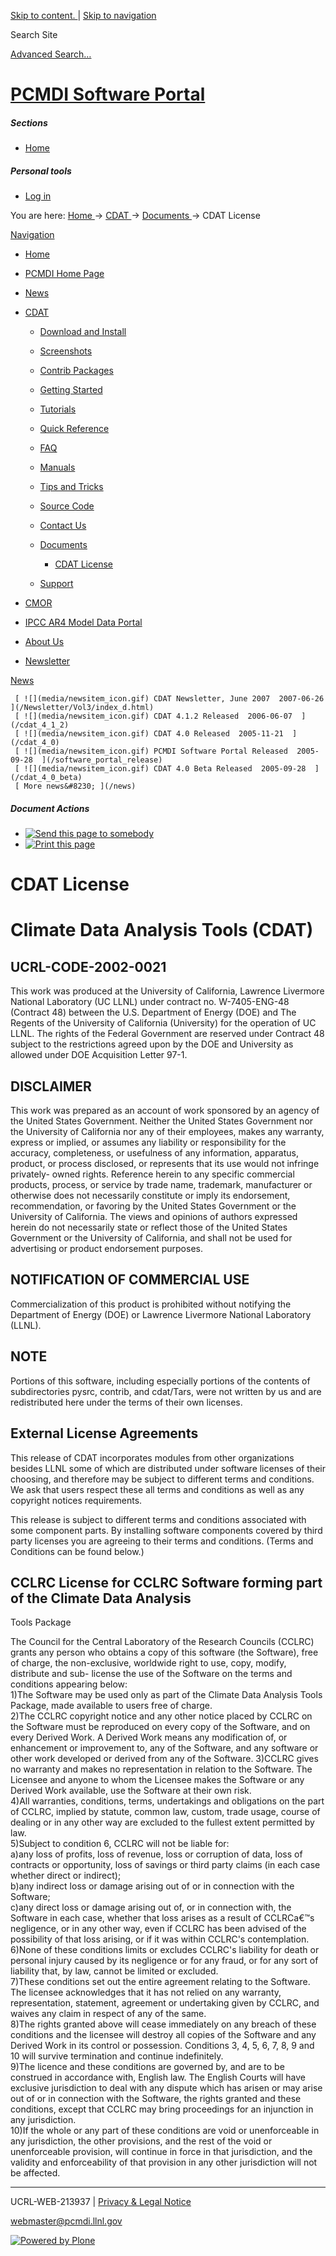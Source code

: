 [ Skip to content. ](/cdat/docs/cdat-license) | [ Skip to navigation
](/cdat/docs/cdat-license)

Search Site

[ Advanced Search&#8230; ](/search_form)

#  [ PCMDI Software Portal ](/)

#####  Sections

  * [ Home ](/)

#####  Personal tools

  * [ Log in ](/login_form)

You are here:  [ Home ](/) -> [ CDAT ](/cdat) -> [ Documents ](/cdat/docs) ->
CDAT License

[ Navigation ](/sitemap)

    

  * [ Home ](/)

  * [ PCMDI Home Page ](/)

  * [ News ](/news)

  * [ CDAT ](/cdat)

    * [ Download and Install ](/cdat/download)

    * [ Screenshots ](/cdat/screenshots)

    * [ Contrib Packages ](/cdat/contrib)

    * [ Getting Started ](/cdat/getting_started)

    * [ Tutorials ](/cdat/tutorials)

    * [ Quick Reference ](/cdat/quick_reference)

    * [ FAQ ](/cdat/FAQ)

    * [ Manuals ](/cdat/manuals)

    * [ Tips and Tricks ](/cdat/tips_and_tricks)

    * [ Source Code ](/cdat/source)

    * [ Contact Us ](/cdat/contact-us)

    * [ Documents ](/cdat/docs)

      * [ CDAT License ](/cdat/docs/cdat-license)

    * [ Support ](/cdat/support)

  * [ CMOR ](/cmor)

  * [ IPCC AR4 Model Data Portal ](/esg_data_portal)

  * [ About Us ](/about)

  * [ Newsletter ](/Newsletter)

[ News ](/news)

     [ ![](media/newsitem_icon.gif) CDAT Newsletter, June 2007  2007-06-26  ](/Newsletter/Vol3/index_d.html)
     [ ![](media/newsitem_icon.gif) CDAT 4.1.2 Released  2006-06-07  ](/cdat_4_1_2)
     [ ![](media/newsitem_icon.gif) CDAT 4.0 Released  2005-11-21  ](/cdat_4_0)
     [ ![](media/newsitem_icon.gif) PCMDI Software Portal Released  2005-09-28  ](/software_portal_release)
     [ ![](media/newsitem_icon.gif) CDAT 4.0 Beta Released  2005-09-28  ](/cdat_4_0_beta)
     [ More news&#8230; ](/news)

#####  Document Actions

  * [ ![Send this page to somebody](media/mail_icon.gif) ](/cdat/docs/cdat-license/sendto_form)
  * [ ![Print this page](media/print_icon.gif) ](/this.print\(\))

#  CDAT License

#  Climate Data Analysis Tools (CDAT)

  
  

##  UCRL-CODE-2002-0021

This work was produced at the University of California, Lawrence Livermore
National Laboratory (UC LLNL) under contract no. W-7405-ENG-48 (Contract 48)
between the U.S. Department of Energy (DOE) and The Regents of the University
of California (University) for the operation of UC LLNL. The rights of the
Federal Government are reserved under Contract 48 subject to the restrictions
agreed upon by the DOE and University as allowed under DOE Acquisition Letter
97-1.  
  

##  DISCLAIMER

This work was prepared as an account of work sponsored by an agency of the
United States Government. Neither the United States Government nor the
University of California nor any of their employees, makes any warranty,
express or implied, or assumes any liability or responsibility for the
accuracy, completeness, or usefulness of any information, apparatus, product,
or process disclosed, or represents that its use would not infringe privately-
owned rights. Reference herein to any specific commercial products, process,
or service by trade name, trademark, manufacturer or otherwise does not
necessarily constitute or imply its endorsement, recommendation, or favoring
by the United States Government or the University of California. The views and
opinions of authors expressed herein do not necessarily state or reflect those
of the United States Government or the University of California, and shall not
be used for advertising or product endorsement purposes.

  

##  NOTIFICATION OF COMMERCIAL USE

Commercialization of this product is prohibited without notifying the
Department of Energy (DOE) or Lawrence Livermore National Laboratory (LLNL).

  

##  NOTE

Portions of this software, including especially portions of the contents of
subdirectories pysrc, contrib, and cdat/Tars, were not written by us and are
redistributed here under the terms of their own licenses.

  

##  External License Agreements

This release of CDAT incorporates modules from other organizations besides
LLNL some of which are distributed under software licenses of their choosing,
and therefore may be subject to different terms and conditions. We ask that
users respect these all terms and conditions as well as any copyright notices
requirements.  

This release is subject to different terms and conditions associated with some
component parts. By installing software components covered by third party
licenses you are agreeing to their terms and conditions. (Terms and Conditions
can be found below.)

  

##  CCLRC License for CCLRC Software forming part of the Climate Data Analysis
Tools Package

The Council for the Central Laboratory of the Research Councils (CCLRC) grants
any person who obtains a copy of this software (the Software), free of charge,
the non-exclusive, worldwide right to use, copy, modify, distribute and sub-
license the use of the Software on the terms and conditions appearing below:  
1)The Software may be used only as part of the Climate Data Analysis Tools
Package, made available to users free of charge.  
2)The CCLRC copyright notice and any other notice placed by CCLRC on the
Software must be reproduced on every copy of the Software, and on every
Derived Work. A Derived Work means any modification of, or enhancement or
improvement to, any of the Software, and any software or other work developed
or derived from any of the Software. 3)CCLRC gives no warranty and makes no
representation in relation to the Software. The Licensee and anyone to whom
the Licensee makes the Software or any Derived Work available, use the
Software at their own risk.  
4)All warranties, conditions, terms, undertakings and obligations on the part
of CCLRC, implied by statute, common law, custom, trade usage, course of
dealing or in any other way are excluded to the fullest extent permitted by
law.  
5)Subject to condition 6, CCLRC will not be liable for:  
a)any loss of profits, loss of revenue, loss or corruption of data, loss of
contracts or opportunity, loss of savings or third party claims (in each case
whether direct or indirect);  
b)any indirect loss or damage arising out of or in connection with the
Software;  
c)any direct loss or damage arising out of, or in connection with, the
Software in each case, whether that loss arises as a result of CCLRCa&#8364;&#8482;s
negligence, or in any other way, even if CCLRC has been advised of the
possibility of that loss arising, or if it was within CCLRC's contemplation.  
6)None of these conditions limits or excludes CCLRC's liability for death or
personal injury caused by its negligence or for any fraud, or for any sort of
liability that, by law, cannot be limited or excluded.  
7)These conditions set out the entire agreement relating to the Software. The
licensee acknowledges that it has not relied on any warranty, representation,
statement, agreement or undertaking given by CCLRC, and waives any claim in
respect of any of the same.  
8)The rights granted above will cease immediately on any breach of these
conditions and the licensee will destroy all copies of the Software and any
Derived Work in its control or possession. Conditions 3, 4, 5, 6, 7, 8, 9 and
10 will survive termination and continue indefinitely.  
9)The licence and these conditions are governed by, and are to be construed in
accordance with, English law. The English Courts will have exclusive
jurisdiction to deal with any dispute which has arisen or may arise out of or
in connection with the Software, the rights granted and these conditions,
except that CCLRC may bring proceedings for an injunction in any jurisdiction.  
10)If the whole or any part of these conditions are void or unenforceable in
any jurisdiction, the other provisions, and the rest of the void or
unenforceable provision, will continue in force in that jurisdiction, and the
validity and enforceability of that provision in any other jurisdiction will
not be affected.

* * *

UCRL-WEB-213937 | [ Privacy & Legal Notice ](/disclaimer.html)

[ webmaster@pcmdi.llnl.gov ](/webmaster@pcmdi.llnl.gov)

[ ![Powered by Plone](media/plone_powered.gif) ](/)

